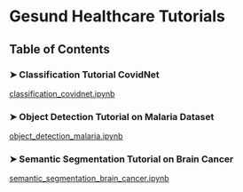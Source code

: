 # **Gesund Healthcare Tutorials**
## Table of Contents  
### ➤ Classification Tutorial CovidNet 
[classification_covidnet.ipynb]((https://colab.research.google.com/github/gesund-ai/gesund/blob/main/gesund/examples/classification_covidnet.ipynb))
### ➤ Object Detection Tutorial on Malaria Dataset
[object_detection_malaria.ipynb](https://colab.research.google.com/github/gesund-ai/gesund/blob/main/gesund/examples/object_detection_malaria.ipynb)
### ➤ Semantic Segmentation Tutorial on Brain Cancer
[semantic_segmentation_brain_cancer.ipynb](https://colab.research.google.com/github/gesund-ai/gesund/blob/main/gesund/examples/semantic_segmentation_brain_cancer.ipynb)
 
